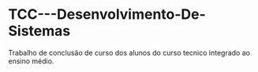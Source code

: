 # TCC---Desenvolvimento-De-Sistemas

Trabalho de conclusão de curso dos alunos do curso tecnico integrado ao ensino médio.
